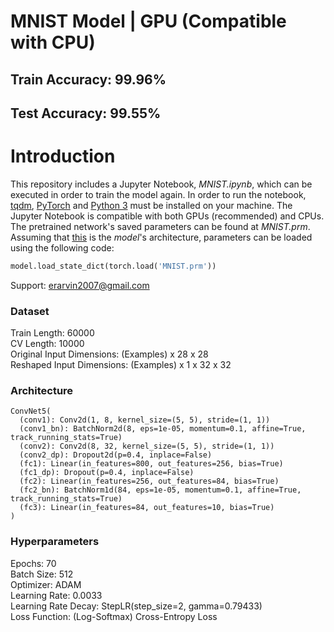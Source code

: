 # MNIST Model | GPU (Compatible with CPU)
## Train Accuracy: 99.96%
## Test Accuracy: 99.55%

# Introduction
This repository includes a Jupyter Notebook, *MNIST.ipynb*, which can be executed in order to train the model again. In order to run the notebook, [tqdm](https://pypi.org/project/tqdm/), [PyTorch](https://pytorch.org/get-started/locally/) and [Python 3](https://www.python.org) must be installed on your machine. The Jupyter Notebook is compatible with both GPUs (recommended) and CPUs. The pretrained network's saved parameters can be found at *MNIST.prm*.  
Assuming that [this](https://github.com/erarvin2007/MNIST-Classification/#Architecture) is the *model*'s architecture, parameters can be loaded using the following code:   
```python
model.load_state_dict(torch.load('MNIST.prm'))
```

Support: erarvin2007@gmail.com  

### Dataset
Train Length: 60000  
CV Length: 10000  
Original Input Dimensions: (Examples) x 28 x 28  
Reshaped Input Dimensions: (Examples) x 1 x 32 x 32

### Architecture
```
ConvNet5(  
  (conv1): Conv2d(1, 8, kernel_size=(5, 5), stride=(1, 1))  
  (conv1_bn): BatchNorm2d(8, eps=1e-05, momentum=0.1, affine=True, track_running_stats=True)  
  (conv2): Conv2d(8, 32, kernel_size=(5, 5), stride=(1, 1))  
  (conv2_dp): Dropout2d(p=0.4, inplace=False)  
  (fc1): Linear(in_features=800, out_features=256, bias=True)  
  (fc1_dp): Dropout(p=0.4, inplace=False)  
  (fc2): Linear(in_features=256, out_features=84, bias=True)  
  (fc2_bn): BatchNorm1d(84, eps=1e-05, momentum=0.1, affine=True, track_running_stats=True)  
  (fc3): Linear(in_features=84, out_features=10, bias=True)  
)
```
### Hyperparameters
Epochs: 70  
Batch Size: 512  
Optimizer: ADAM  
Learning Rate: 0.0033  
Learning Rate Decay: StepLR(step_size=2, gamma=0.79433)  
Loss Function: (Log-Softmax) Cross-Entropy Loss
